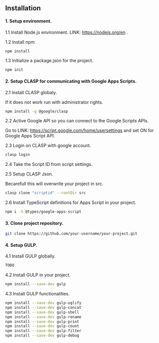 
## Installation


#### 1. Setup environment.

1.1 Install Node.js environment. LINK: https://nodejs.org/en .

1.2 Install npm 
```bash
npm install
```

1.3 Initialize a package.json for the project.
```bash
npm init
```

#### 2. Setup CLASP for communicating with Google Apps Scripts.

2.1 Install CLASP globaly.

If it does not work run with administrator rights.
```bash
npm install -g @google/clasp
```

2.2 Active Google API so you can connect to the Google Scripts APIs.

Go to LINK: https://script.google.com/home/usersettings and set ON for Google Apps Script API.

2.3 Login on CLASP with google account.
```bash
clasp login
```

2.4 Take the Script ID from script settings.

2.5 Setup CLASP Json.

Becarefull this will overwrite your project in src.
```bash
clasp clone "scriptid" --rootDir src
```

2.6 Install TypeScript definitions for Apps Script in your project.
```bash
npm i -S @types/google-apps-script
```

#### 3. Clone project repository.
```bash
git clone https://github.com/your-username/your-project.git
```
#### 4. Setup GULP.

4.1 Install GULP globally.
```bash
TODO
```
4.2 Install GULP in your project.
```bash
npm install --save-dev gulp
```
4.3 Install GULP functionalities.
```bash
npm install --save-dev gulp-uglify
npm install --save-dev gulp-concat
npm install --save-dev gulp-shell
npm install --save-dev gulp-rename
npm install --save-dev gulp-print
npm install --save-dev gulp-count
npm install --save-dev gulp-filter
npm install --save-dev gulp-debug
```
